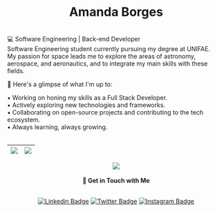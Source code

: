 <div align="center" >
<h1>Amanda Borges</h1>
</div>
<br>
💻 Software Engineering | Back-end Developer<br>
Software Engineering student currently pursuing my degree at UNIFAE.<br>
My passion for space leads me to explore the areas of astronomy, aerospace, and aeronautics, and to integrate my main skills with these fields.

🚀 Here's a glimpse of what I'm up to:

▪︎ Working on honing my skills as a Full Stack Developer.
<br>
▪︎ Actively exploring new technologies and frameworks.
<br>
▪︎ Collaborating on open-source projects and contributing to the tech ecosystem.
<br>
▪︎ Always learning, always growing.
<br>
<br>

  
 | ![](http://github-profile-summary-cards.vercel.app/api/cards/repos-per-language?username=amandadecassiaborges&theme=tokyonight) | ![](http://github-profile-summary-cards.vercel.app/api/cards/profile-details?username=amandadecassiaborges&theme=tokyonight) |  
 | ----------- | ----------- |
 
  <div align="center" >
<a href="https://skillicons.dev"   >
  <img src="https://skillicons.dev/icons?i=html,css,js,react,vite,php,laravel,mysql,c,cpp,aws,arduino,py,django,tensorflow,java,git,github,eclipse,vscode" />
</a>
  <br />

  </div>
  <br>

   <div align="center" >
<strong>🔗 Get in Touch with Me</strong>
<br>
<br>
     
[![Linkedin Badge](https://img.shields.io/badge/-Amanda%20Borges-000000?style=flat-square&labelColor=1A1B27&logo=Linkedin&logoColor=BF91F3&link=https://www.linkedin.com/in/amandadecassiaborges/)](https://www.linkedin.com/in/amandadecassiaborges/)
[![Twitter Badge](https://img.shields.io/badge/-@amandaborgeses-000000?style=flat-square&labelColor=1A1B27&logo=twitter&logoColor=BF91F3&link=https://twitter.com/amandaborgeses)](https://twitter.com/amandaborgeses) 
[![Instagram Badge](https://img.shields.io/badge/-amandadecassiaborges-000000?style=flat-square&labelColor=1A1B27&logo=Instagram&logoColor=BF91F3&link=https://www.instagram.com/amandadecassiaborges/)](https://www.Instagram.com/amandadecassiaborges/)
</div>
